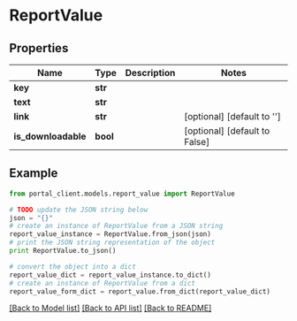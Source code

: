 # ReportValue


## Properties
Name | Type | Description | Notes
------------ | ------------- | ------------- | -------------
**key** | **str** |  | 
**text** | **str** |  | 
**link** | **str** |  | [optional] [default to '']
**is_downloadable** | **bool** |  | [optional] [default to False]

## Example

```python
from portal_client.models.report_value import ReportValue

# TODO update the JSON string below
json = "{}"
# create an instance of ReportValue from a JSON string
report_value_instance = ReportValue.from_json(json)
# print the JSON string representation of the object
print ReportValue.to_json()

# convert the object into a dict
report_value_dict = report_value_instance.to_dict()
# create an instance of ReportValue from a dict
report_value_form_dict = report_value.from_dict(report_value_dict)
```
[[Back to Model list]](../README.md#documentation-for-models) [[Back to API list]](../README.md#documentation-for-api-endpoints) [[Back to README]](../README.md)



